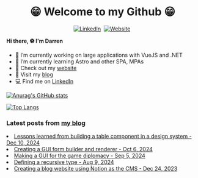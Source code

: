 <p>
<h1 align="center"><b>😁 Welcome to my Github 😁</b></h1>
</p>

<p align="center">
<a href="https://www.linkedin.com/in/darren-xu-profile/"><img src="https://img.shields.io/badge/linkedin-%230077B5.svg?&style=for-the-badge&logo=linkedin&logoColor=white" alt="LinkedIn" /></a>&nbsp;
<a href="https://darrenxu.com/"><img src="https://img.shields.io/badge/-Website-%23ff69b4&?style=for-the-badge&?color=ff69b4" alt="Website" /></a>&nbsp;

</p>

**Hi there, :soccer: I'm Darren**
- 🔭 I’m currently working on large applications with VueJS and .NET
- 🌱 I’m currently learning Astro and other SPA, MPAs
- :eyes: Check out my [website](https://darrenxu.com)
- :newspaper: Visit my [blog](https://blog.darrenxu.com)
- :computer: Find me on [LinkedIn](https://www.linkedin.com/in/darren-xu-profile/)

[![Anurag's GitHub stats](https://github-readme-stats.vercel.app/api?username=darrenxu94&show_icons=true&bg_color=30,e96443,904e95&title_color=fff&text_color=fff&icon_color=fff)](https://github.com/anuraghazra/github-readme-stats)

[![Top Langs](https://github-readme-stats.vercel.app/api/top-langs/?username=anuraghazra&layout=compact)](https://github.com/anuraghazra/github-readme-stats)

### Latest posts from [my blog](https://blog.darrenxu.com)
<!-- BLOG-POST-LIST:START --><li><a href='https://blog.darrenxu.com/blog/lessons-from-design-system/' target='_blank'>Lessons learned from building a table component in a design system - Dec 10, 2024</a></li><li><a href='https://blog.darrenxu.com/blog/form-builder/' target='_blank'>Creating a GUI form builder and renderer - Oct 6, 2024</a></li><li><a href='https://blog.darrenxu.com/blog/diplomacy-gui/' target='_blank'>Making a GUI for the game diplomacy - Sep 5, 2024</a></li><li><a href='https://blog.darrenxu.com/blog/recursive-typescript/' target='_blank'>Defining a recursive type - Aug 9, 2024</a></li><li><a href='https://blog.darrenxu.com/blog/netlify-notion-cms/' target='_blank'>Creating a blog website using Notion as the CMS - Dec 24, 2023</a></li><!-- BLOG-POST-LIST:END -->

